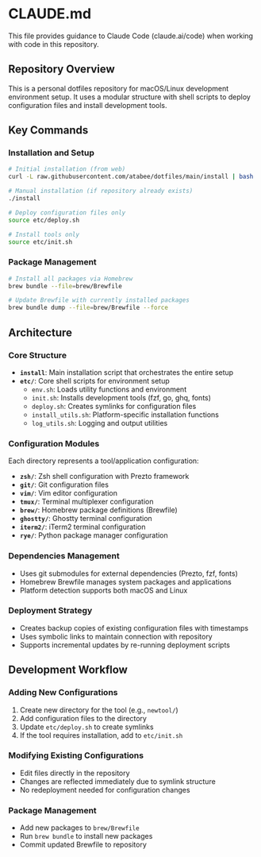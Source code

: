 # CLAUDE.md

This file provides guidance to Claude Code (claude.ai/code) when working with code in this repository.

## Repository Overview

This is a personal dotfiles repository for macOS/Linux development environment setup. It uses a modular structure with shell scripts to deploy configuration files and install development tools.

## Key Commands

### Installation and Setup

```bash
# Initial installation (from web)
curl -L raw.githubusercontent.com/atabee/dotfiles/main/install | bash

# Manual installation (if repository already exists)
./install

# Deploy configuration files only
source etc/deploy.sh

# Install tools only  
source etc/init.sh
```

### Package Management

```bash
# Install all packages via Homebrew
brew bundle --file=brew/Brewfile

# Update Brewfile with currently installed packages
brew bundle dump --file=brew/Brewfile --force
```

## Architecture

### Core Structure

- **`install`**: Main installation script that orchestrates the entire setup
- **`etc/`**: Core shell scripts for environment setup
  - `env.sh`: Loads utility functions and environment
  - `init.sh`: Installs development tools (fzf, go, ghq, fonts)
  - `deploy.sh`: Creates symlinks for configuration files
  - `install_utils.sh`: Platform-specific installation functions
  - `log_utils.sh`: Logging and output utilities

### Configuration Modules

Each directory represents a tool/application configuration:

- **`zsh/`**: Zsh shell configuration with Prezto framework
- **`git/`**: Git configuration files
- **`vim/`**: Vim editor configuration
- **`tmux/`**: Terminal multiplexer configuration
- **`brew/`**: Homebrew package definitions (Brewfile)
- **`ghostty/`**: Ghostty terminal configuration
- **`iterm2/`**: iTerm2 terminal configuration
- **`rye/`**: Python package manager configuration

### Dependencies Management

- Uses git submodules for external dependencies (Prezto, fzf, fonts)
- Homebrew Brewfile manages system packages and applications
- Platform detection supports both macOS and Linux

### Deployment Strategy

- Creates backup copies of existing configuration files with timestamps
- Uses symbolic links to maintain connection with repository
- Supports incremental updates by re-running deployment scripts

## Development Workflow

### Adding New Configurations

1. Create new directory for the tool (e.g., `newtool/`)
2. Add configuration files to the directory
3. Update `etc/deploy.sh` to create symlinks
4. If the tool requires installation, add to `etc/init.sh`

### Modifying Existing Configurations

- Edit files directly in the repository
- Changes are reflected immediately due to symlink structure
- No redeployment needed for configuration changes

### Package Management

- Add new packages to `brew/Brewfile`
- Run `brew bundle` to install new packages
- Commit updated Brewfile to repository
